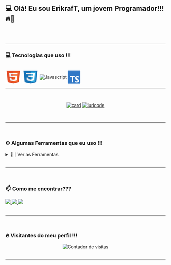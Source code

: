 ## 💻 Olá! Eu sou ErikrafT, um jovem Programador!!! 🔥🚀  

<br>
<br>

---

### 💻 Tecnologias que uso !!!
<div style="display: inline_block"><br>
  <img align="center" alt="HTML" height="40" width="50" src="https://raw.githubusercontent.com/devicons/devicon/master/icons/html5/html5-original.svg">
  <img align="center" alt="CSS" height="40" width="50" src="https://raw.githubusercontent.com/devicons/devicon/master/icons/css3/css3-original.svg">
  <img align="center" alt="Javascript" height="40" width="40" src="https://i.imgur.com/0QaH4zl.png">
  <img align="center" alt="TypeScript" height="40" width="40" src="./Images/Codes/TypeScript.png">
</div>

---

<br>

<div align="center">
  
  [![card](https://github-readme-stats.vercel.app/api?username=erikraft&theme=default&show_icons=true)](https://github.com/erikraft)
  [![iuricode](https://github-readme-stats.vercel.app/api/top-langs/?username=erikraft&layout=compact)](https://github.com/erikraft)

</div>

<br>

---

<br>

### ⚙️ Algumas Ferramentas que eu uso !!!
<details><summary>👀｜Ver as Ferramentas</summary>

- [Squarespace Domains](https://domains.squarespace.com/pt/)
- [Render](https://render.com/)
- [Netlify](https://www.netlify.com/)
- [Vercel](https://vercel.com/)
- [YAMLLINT](https://www.yamllint.com/)
- [JScompress](https://jscompress.com/)
- [CSScompress](https://csscompressor.com/)
- [Encycolorpedia](https://encycolorpedia.pt/)
- [Hovercode](https://hovercode.com/)

</details>

<br>

---

<br>

### 📫 Como me encontrar???
<div>  
  <a href="https://www.youtube.com/@ErikrafT" target="_blank">
    <img src="https://img.shields.io/badge/YouTube-FF0000?style=for-the-badge&logo=youtube&logoColor=white">
  </a>

  <a href="https://discord.erikraft.com/" target="_blank">
    <img src="https://img.shields.io/badge/Discord-7289DA?style=for-the-badge&logo=discord&logoColor=white">
  </a>

  <a href="mailto: erikraft43@gmail.com">
    <img src="https://img.shields.io/badge/Gmail-%23333?style=for-the-badge&logo=gmail&logoColor=white">
  </a>
</div>

<br>

---

<br>

### 🔥 Visitantes do meu perfil !!!
<div align="center">
  <img src="https://komarev.com/ghpvc/?username=erikraft&color=blue" alt="Contador de visitas">
</div>

<br>

---

<br>
